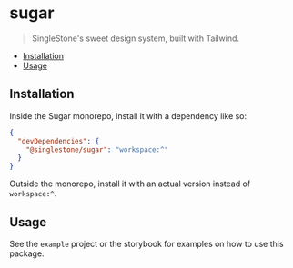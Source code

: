 # sugar

> SingleStone's sweet design system, built with Tailwind.

<!-- START doctoc generated TOC please keep comment here to allow auto update -->
<!-- DON'T EDIT THIS SECTION, INSTEAD RE-RUN doctoc TO UPDATE -->

- [Installation](#installation)
- [Usage](#usage)

<!-- END doctoc generated TOC please keep comment here to allow auto update -->

## Installation

Inside the Sugar monorepo, install it with a dependency like so:

```json
{
  "devDependencies": {
    "@singlestone/sugar": "workspace:^"
  }
}
```

Outside the monorepo, install it with an actual version instead of `workspace:^`.

## Usage

See the `example` project or the storybook for examples on how to use this package.
